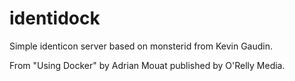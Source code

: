 identidock
===========

Simple identicon server based on monsterid from Kevin Gaudin.

From "Using Docker" by Adrian Mouat published by O'Relly Media.
